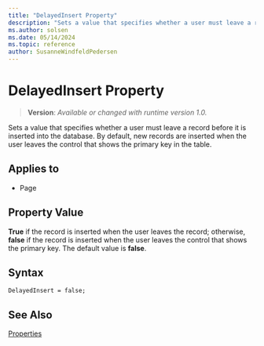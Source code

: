 ```yaml
---
title: "DelayedInsert Property"
description: "Sets a value that specifies whether a user must leave a record before it is inserted into the database."
ms.author: solsen
ms.date: 05/14/2024
ms.topic: reference
author: SusanneWindfeldPedersen
---
```

[//]: # (START>DO_NOT_EDIT)
[//]: # (IMPORTANT:Do not edit any of the content between here and the END>DO_NOT_EDIT.)
[//]: # (Any modifications should be made in the .xml files in the ModernDev repo.)
# DelayedInsert Property
> **Version**: _Available or changed with runtime version 1.0._

Sets a value that specifies whether a user must leave a record before it is inserted into the database. By default, new records are inserted when the user leaves the control that shows the primary key in the table.

## Applies to
-   Page

[//]: # (IMPORTANT: END>DO_NOT_EDIT)

## Property Value  

**True** if the record is inserted when the user leaves the record; otherwise, **false** if the record is inserted when the user leaves the control that shows the primary key. The default value is **false**.  

## Syntax

```AL
DelayedInsert = false;
```
  
## See Also  

[Properties](devenv-properties.md)